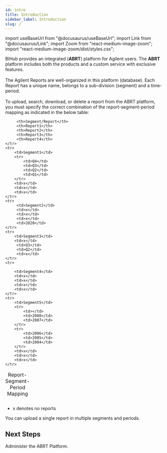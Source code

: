 ```yaml
---
id: intro
title: Introduction
sidebar_label: Introduction
slug: /
---
```


import useBaseUrl from "@docusaurus/useBaseUrl";
import Link from "@docusaurus/Link";
import Zoom from "react-medium-image-zoom";
import "react-medium-image-zoom/dist/styles.css";


BIHub provides an integrated (**ABRT**) platform for Agilent users. The **ABRT** platform includes both the products and a custom service with exclusive features.<br></br>
The Agilent Reports are well-organized in this platform (database).
Each Report has a unique name, belongs to a sub-division (segment) and a time-period.<br></br>
To upload, search, download, or delete a report from the ABRT platform, you must specify the correct combination of the report-segment-period mapping as indicated in the below table:

<table class="cell">
    <caption>Report-Segment-Period Mapping</caption>
	<tr>
		 
		 <th>Segment/Report</th>
         <th>Report1</th>
         <th>Report2</th>
         <th>Report3</th>
         <th>Report4</th>
	</tr>
    <tr>
        <td>Segment1</td>
        <tr>
            <td>Q4</td>
            <td>Q3</td>
            <td>Q2</td>
            <td>Q1</td>
        </tr>
        <td>x</td>
        <td>x</td>
        <td>x</td>
    </tr>
	<tr>
		 <td>Segment2</td>
         <td>x</td>
         <td>x</td>
         <td>x</td>
         <td>2020</td>
	</tr>
    <tr>
        <td>Segment3</td>
        <td>x</td>
         <td>Q3</td>
         <td>Q2</td>
         <td>x</td>
    </tr>
    <tr>
        
        <td>Segment4</td>
        <td>x</td>
        <td>x</td>
        <td>x</td>
        <td>x</td>
    </tr>
    <tr>
        <td>Segment5</td>
        <tr>
            <td></td>
            <td>2008</td>
            <td>2007</td>
        </tr>
        <tr> 
            <td>2006</td>           
            <td>2005</td>
            <td>2004</td>            
        </tr>
        <td>x</td>
        <td>x</td>
        <td>x</td>
    </tr>
</table>

- x denotes no reports

You can upload a single report in multiple segments and periods.

## Next Steps

<Link to={useBaseUrl('docs/admin-mode/login')}>Administer the ABRT Platform</Link>.